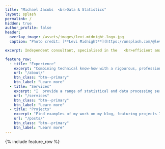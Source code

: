 ```yaml
---
title: "Michael Jacobs  <br>Data & Statistics"
layout: splash
permalink: /
hidden: true
author_profile: false
header:
  overlay_image: /assets/images/levi-midnight-logo.jpg
  caption: "Photo credit: [**Levi Midnight**](https://unsplash.com/@levi_midnight)"   

excerpt: Independent consultant, specialised in the   <br>efficient analysis and interpretation of data.

feature_row:
  - title: "Experience"
    excerpt: "Combining technical know-how with a rigourous, professional approach, your data is in safe hands.  <br>"
    url: "/about/"
    btn_class: "btn--primary"
    btn_label: "Learn more"
  - title: "Services"
    excerpt: "I  provide a range of statistical and data processing services, generating new insights to enable informed decision making.  <br>"
    url: "/services"
    btn_class: "btn--primary"
    btn_label: "Learn more"
  - title: "Projects"
    excerpt: "Find examples of my work on my blog, featuring projects I have recently undertaken as well as some data visualsiations."
    url: "/posts/"
    btn_class: "btn--primary"
    btn_label: "Learn more"      
---
```


{% include feature_row %}

